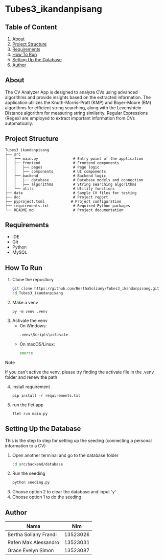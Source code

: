 # Tubes3_ikandanpisang

## Table of Content
1. [About](#about)
2. [Project Structure](#project-structure)
3. [Requirements](#requirements)
4. [How To Run](#how-to-run)
5. [Setting Up the Database](#setting-up-the-database)
6. [Author](#author)

## About
The CV Analyzer App is designed to analyze CVs using advanced algorithms and provide insights based on the extracted information. The application utilizes the Knuth-Morris-Pratt (KMP) and Boyer-Moore (BM) algorithms for efficient string searching, along with the Levenshtein Distance algorithm for measuring string similarity. Regular Expressions (Regex) are employed to extract important information from CVs automatically.

## Project Structure
```
Tubes3_ikandanpisang
├── src
│   ├── main.py                # Entry point of the application
│   ├── frontend               # Frontend components
│   │   ├── pages              # Page logic
│   │   ├── components         # UI components
│   ├── backend                # Backend logic
│   │   ├── database           # Database models and connection
│   │   ├── algorithms         # String searching algorithms
│   └── utils                  # Utility functions
├── data                       # Sample CV files for testing
├── doc                        # Project report
├── pyproject.toml            # Project configuration
├── requirements.txt           # Required Python packages
└── README.md                  # Project documentation
```

## Requirements
- IDE
- Git
- Python
- MySQL

## How To Run
1. Clone the repository
    ```bash
   git clone https://github.com/BerthaSoliany/Tubes3_ikandanpisang.git
   cd Tubes3_ikandanpisang
   ```
2. Make a venv
    ```
    py -m venv .venv
    ```
3. Activate the venv
   - On Windows:
     ```bash
     .venv\Scripts\activate
     ```
   - On macOS/Linux:
     ```bash
     source 

> [!NOTE]
> If you can't active the venv, please try finding the activate file in the .venv folder and renew the path
4. Install requirement
    ```
    pip install -r requirements.txt
    ```
5. run the flet app
    ```
    flet run main.py
    ```

## Setting Up the Database
This is the step to step for setting up the seeding (connecting a personal information to a CV)
1. Open another terminal and go to the database folder
    ```bash
    cd src/backend/database
    ```
2. Run the seeding
    ```bash
    python seeding.py
    ```
3. Choose option 2 to clear the database and input 'y'
4. Choose option 1 to do the seeding

## Author
| Nama | Nim |
|------|-----|
| Bertha Soliany Frandi | 13523026 |
| Rafen Max Alessandro | 13523031 |
| Grace Evelyn Simon | 13523087 |